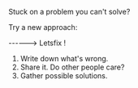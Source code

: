 Stuck on a problem you can't solve?

Try a new approach:

------> Letsfix !


1. Write down what's wrong.
2. Share it. Do other people care?
3. Gather possible solutions.
